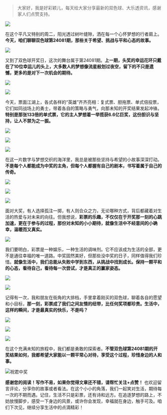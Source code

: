 > 大家好，我是好彩颖儿，每天给大家分享最新的双色球、大乐透资讯，感谢家人们点赞支持。

![](https://cdn.jsdelivr.net/gh/wangwenjie1314/PicCDN/2024-7-11/1720660897499-image.png)


在这个平凡又特别的周二，阳光透过树叶缝隙，洒在每一个心怀梦想的行者肩上。**今天，咱们聊聊双色球第24081期，那些关于希望、挑战与平和心态的故事。**

![](https://cdn.jsdelivr.net/gh/wangwenjie1314/PicCDN/2024-7-16/1721118209752-image.png)

又到了双色球开奖日，这次的舞台属于第24081期。**上一期，头奖的幸运花环只戴在了10位幸运儿的头上，大多数人的梦想像流星般划过夜空，留下的不只是遗憾，更多的是对下一次机会的期待。**

![](https://cdn.jsdelivr.net/gh/wangwenjie1314/PicCDN/2024-7-16/1721118215215-image.png)


![](https://cdn.jsdelivr.net/gh/wangwenjie1314/PicCDN/2024-7-16/1721118221579-image.png)


今天，票面江湖上，各式各样的“英雄”齐齐亮相：复式票、胆拖票、单式倍投票，它们如同战场上的勇士，带着各自的策略与勇气，向那未知的开奖结果发起冲锋。**特别是那张133倍的单式票，它的主人梦想着一举揽获6.6亿巨奖，这份胆识与坚持，让人不禁为之一振。**

![](https://cdn.jsdelivr.net/gh/wangwenjie1314/PicCDN/2024-7-16/1721118226973-image.png)


![](https://cdn.jsdelivr.net/gh/wangwenjie1314/PicCDN/2024-7-16/1721118237589-image.png)

![](https://cdn.jsdelivr.net/gh/wangwenjie1314/PicCDN/2024-7-16/1721118233091-image.png)

在这一片数字与梦想交织的海洋里，我总是被那些坚持与希望的小故事深深打动。**不是每个人都能成为中奖的主角，但每个人都握有自己的剧本，书写着属于自己的传奇。**


![](https://cdn.jsdelivr.net/gh/wangwenjie1314/PicCDN/2024-7-16/1721118257334-image.png)

![](https://cdn.jsdelivr.net/gh/wangwenjie1314/PicCDN/2024-7-16/1721118253580-image.png)

![](https://cdn.jsdelivr.net/gh/wangwenjie1314/PicCDN/2024-7-16/1721118248715-image.png)

面对大奖，有人选择孤注一掷，有人则合众之力，无论哪种方式，背后都藏着对生活的热爱与对未来的向往。但我想说，**彩票的乐趣，不仅仅在于开奖那一刻的心跳加速，更在于参与的过程，那份对未知的小小期待，就像生活中不经意间的小确幸，温暖而又真实。**

![](https://cdn.jsdelivr.net/gh/wangwenjie1314/PicCDN/2024-7-16/1721118243411-image.png)

我们要明白，彩票是一种娱乐，一种生活的调味剂。它不应该成为生活的全部，更不是通往幸福的唯一道路。中奖固然美好，但那些没中奖的日子，同样值得我们珍惜。**就像生活中，我们总能从失败中学到东西，从挑战中找到成长。保持一颗平和的心态，看待自己，看待每一次尝试，才是真正的赢家姿态。**


![](https://cdn.jsdelivr.net/gh/wangwenjie1314/PicCDN/2024-7-16/1721118183998-image.png)


![](https://cdn.jsdelivr.net/gh/wangwenjie1314/PicCDN/2024-7-16/1721118271616-image.png)

记得有一次，我和朋友在街角的大排档，手里拿着刚买的双色球，聊着各自的愿望和小目标，**那一刻，彩票成了我们之间友情的纽带，比任何奖项都珍贵。生活中，这样的瞬间，才是最真实的快乐，不是吗？**


![](https://cdn.jsdelivr.net/gh/wangwenjie1314/PicCDN/2024-7-16/1721118266979-image.png)

![](https://cdn.jsdelivr.net/gh/wangwenjie1314/PicCDN/2024-7-16/1721118262838-image.png)


![](https://cdn.jsdelivr.net/gh/wangwenjie1314/PicCDN/2024-7-16/1721118277422-image.png)


在这个充满未知的旅程中，我们都是勇敢的探索者。**不管双色球第24081期的开奖结果如何，我都希望大家能以一颗平常心对待，享受这个过程，珍惜身边的人和事。**


![祝君中奖](https://cdn.jsdelivr.net/gh/wangwenjie1314/PicCDN/2024-7-16/1721118466610-image.png)


**感谢您的阅读！写作不易，如果你觉得文章还不错，请帮忙关注+点赞！** 也欢迎留言评论，分享你的故事或者看法。在这个小小的角落，我们一起笑对生活，期待每一次的不期而遇。记住，生活不只是彩票，还有诗和远方。在追逐梦想的路上，不妨放慢脚步，感受一下身边的风景，或许你会发现，幸福就在身边，触手可及。咱们下次见，继续分享生活中的点滴精彩！










